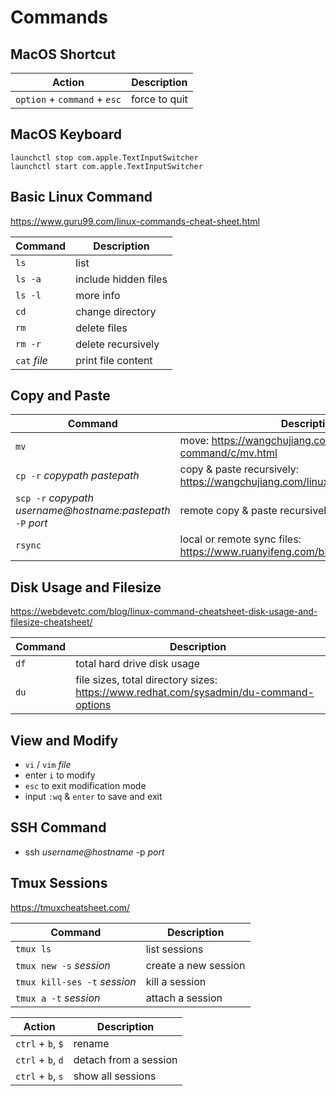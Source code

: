 # Commands

## MacOS Shortcut
| Action | Description |
| ---- | ---- |
| `option` + `command` + `esc` | force to quit |

## MacOS Keyboard

```
launchctl stop com.apple.TextInputSwitcher
launchctl start com.apple.TextInputSwitcher
```

## Basic Linux Command
https://www.guru99.com/linux-commands-cheat-sheet.html

| Command | Description |
| ---- | ---- |
| `ls` | list |
| `ls -a` | include hidden files |
| `ls -l` | more info |
| `cd` | change directory |
| `rm` | delete files |
| `rm -r` | delete recursively |
| `cat` *file* | print file content |

## Copy and Paste
| Command | Description |
| ---- | ---- |
| `mv` | move: https://wangchujiang.com/linux-command/c/mv.html |
| `cp -r` *copypath* *pastepath* | copy & paste recursively: https://wangchujiang.com/linux-command/c/cp.html |
| `scp -r` *copypath* *username@hostname:pastepath* `-P` *port* | remote copy & paste recursively |
| `rsync` | local or remote sync files: https://www.ruanyifeng.com/blog/2020/08/rsync.html |

## Disk Usage and Filesize
https://webdevetc.com/blog/linux-command-cheatsheet-disk-usage-and-filesize-cheatsheet/

| Command | Description |
| ---- | ---- |
| `df` | total hard drive disk usage |
| `du` | file sizes, total directory sizes: https://www.redhat.com/sysadmin/du-command-options |

## View and Modify
- `vi` / `vim` *file*
- enter `i` to modify
- `esc` to exit modification mode
- input `:wq` & `enter` to save and exit

## SSH Command
- ssh *username@hostname* -p *port*

## Tmux Sessions
https://tmuxcheatsheet.com/

| Command | Description |
| ---- | ---- |
| `tmux ls` | list sessions |
| `tmux new -s` *session* | create a new session |
| `tmux kill-ses -t` *session* | kill a session |
| `tmux a -t` *session* | attach a session |

| Action | Description |
| ---- | ---- |
| `ctrl` + `b`, `$` | rename |
| `ctrl` + `b`, `d` | detach from a session |
| `ctrl` + `b`, `s` | show all sessions |